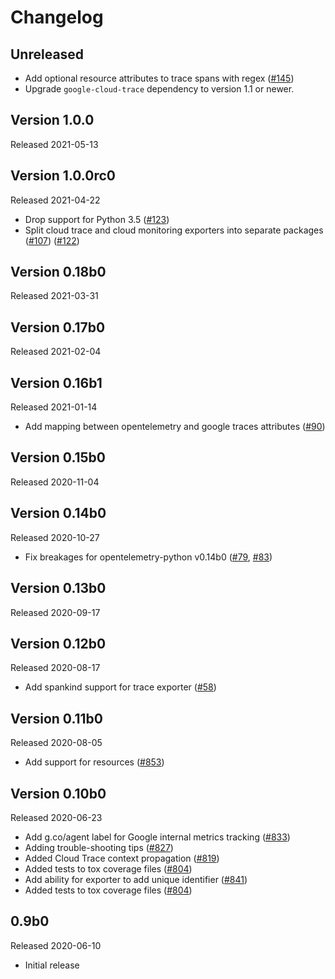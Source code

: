 # Changelog

## Unreleased

- Add optional resource attributes to trace spans with regex
  ([#145](https://github.com/GoogleCloudPlatform/opentelemetry-operations-python/pull/145))
- Upgrade `google-cloud-trace` dependency to version 1.1 or newer.

## Version 1.0.0

Released 2021-05-13

## Version 1.0.0rc0

Released 2021-04-22

- Drop support for Python 3.5
  ([#123](https://github.com/GoogleCloudPlatform/opentelemetry-operations-python/pull/123))
- Split cloud trace and cloud monitoring exporters into separate packages
  ([#107](https://github.com/GoogleCloudPlatform/opentelemetry-operations-python/pull/107))
  ([#122](https://github.com/GoogleCloudPlatform/opentelemetry-operations-python/pull/122))

## Version 0.18b0

Released 2021-03-31

## Version 0.17b0

Released 2021-02-04

## Version 0.16b1

Released 2021-01-14

- Add mapping between opentelemetry and google traces attributes
  ([#90](https://github.com/GoogleCloudPlatform/opentelemetry-operations-python/pull/90))

## Version 0.15b0

Released 2020-11-04

## Version 0.14b0

Released 2020-10-27

- Fix breakages for opentelemetry-python v0.14b0
  ([#79](https://github.com/GoogleCloudPlatform/opentelemetry-operations-python/pull/79),
  [#83](https://github.com/GoogleCloudPlatform/opentelemetry-operations-python/pull/83))

## Version 0.13b0

Released 2020-09-17

## Version 0.12b0

Released 2020-08-17

- Add spankind support for trace exporter
  ([#58](https://github.com/GoogleCloudPlatform/opentelemetry-operations-python/pull/58))

## Version 0.11b0

Released 2020-08-05

- Add support for resources
  ([#853](https://github.com/open-telemetry/opentelemetry-python/pull/853))

## Version 0.10b0

Released 2020-06-23

- Add g.co/agent label for Google internal metrics tracking
  ([#833](https://github.com/open-telemetry/opentelemetry-python/pull/833))
- Adding trouble-shooting tips
  ([#827](https://github.com/open-telemetry/opentelemetry-python/pull/827))
- Added Cloud Trace context propagation
  ([#819](https://github.com/open-telemetry/opentelemetry-python/pull/819))
- Added tests to tox coverage files
  ([#804](https://github.com/open-telemetry/opentelemetry-python/pull/804))
- Add ability for exporter to add unique identifier
  ([#841](https://github.com/open-telemetry/opentelemetry-python/pull/841))
- Added tests to tox coverage files
  ([#804](https://github.com/open-telemetry/opentelemetry-python/pull/804))

## 0.9b0

Released 2020-06-10

- Initial release
